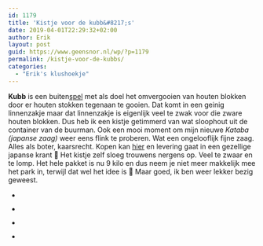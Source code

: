 ```yaml
---
id: 1179
title: 'Kistje voor de kubb&#8217;s'
date: 2019-04-01T22:29:32+02:00
author: Erik
layout: post
guid: https://www.geensnor.nl/wp/?p=1179
permalink: /kistje-voor-de-kubbs/
categories:
  - "Erik's klushoekje"
---
```

**Kubb** is een buiten[spel](https://nl.wikipedia.org/wiki/Spel) met als doel het omvergooien van houten blokken door er houten stokken tegenaan te gooien. Dat komt in een geinig linnenzakje maar dat linnenzakje is eigenlijk veel te zwak voor die zware houten blokken. Dus heb ik een kistje getimmerd van wat sloophout uit de container van de buurman. Ook een mooi moment om mijn nieuwe _Kataba (japanse zaag)_ weer eens flink te proberen. Wat een ongelooflijk fijne zaag. Alles als boter, kaarsrecht. Kopen kan [hier](https://www.japansezagenshop.nl/product/shark-saw-pro-timmermanszaag-112312/) en levering gaat in een gezellige japanse krant 🙂 Het kistje zelf sloeg trouwens nergens op. Veel te zwaar en te lomp. Het hele pakket is nu 9 kilo en dus neem je niet meer makkelijk mee het park in, terwijl dat wel het idee is 🙂 Maar goed, ik ben weer lekker bezig geweest. 

<ul class="wp-block-gallery columns-3 is-cropped">
  <li class="blocks-gallery-item">
    <figure><img src="https://www.geensnor.nl/wp/wp-content/uploads/2019/04/IMG_7096-1.jpg" alt="" data-id="1181" data-link="https://www.geensnor.nl/wp/?attachment_id=1181" class="wp-image-1181" srcset="https://www.geensnor.nl/wp/wp-content/uploads/2019/04/IMG_7096-1.jpg 700w, https://www.geensnor.nl/wp/wp-content/uploads/2019/04/IMG_7096-1-150x150.jpg 150w, https://www.geensnor.nl/wp/wp-content/uploads/2019/04/IMG_7096-1-300x300.jpg 300w" sizes="(max-width: 700px) 100vw, 700px" /></figure>
  </li>
  <li class="blocks-gallery-item">
    <figure><img src="https://www.geensnor.nl/wp/wp-content/uploads/2019/04/IMG_7095.jpg" alt="" data-id="1182" data-link="https://www.geensnor.nl/wp/?attachment_id=1182" class="wp-image-1182" srcset="https://www.geensnor.nl/wp/wp-content/uploads/2019/04/IMG_7095.jpg 700w, https://www.geensnor.nl/wp/wp-content/uploads/2019/04/IMG_7095-150x150.jpg 150w, https://www.geensnor.nl/wp/wp-content/uploads/2019/04/IMG_7095-300x300.jpg 300w" sizes="(max-width: 700px) 100vw, 700px" /></figure>
  </li>
  <li class="blocks-gallery-item">
    <figure><img src="https://www.geensnor.nl/wp/wp-content/uploads/2019/04/IMG_7094.jpg" alt="" data-id="1183" data-link="https://www.geensnor.nl/wp/?attachment_id=1183" class="wp-image-1183" srcset="https://www.geensnor.nl/wp/wp-content/uploads/2019/04/IMG_7094.jpg 525w, https://www.geensnor.nl/wp/wp-content/uploads/2019/04/IMG_7094-225x300.jpg 225w" sizes="(max-width: 525px) 100vw, 525px" /></figure>
  </li>
  <li class="blocks-gallery-item">
    <figure><img src="https://www.geensnor.nl/wp/wp-content/uploads/2019/04/IMG_7093.jpg" alt="" data-id="1184" data-link="https://www.geensnor.nl/wp/?attachment_id=1184" class="wp-image-1184" srcset="https://www.geensnor.nl/wp/wp-content/uploads/2019/04/IMG_7093.jpg 525w, https://www.geensnor.nl/wp/wp-content/uploads/2019/04/IMG_7093-225x300.jpg 225w" sizes="(max-width: 525px) 100vw, 525px" /></figure>
  </li>
</ul>